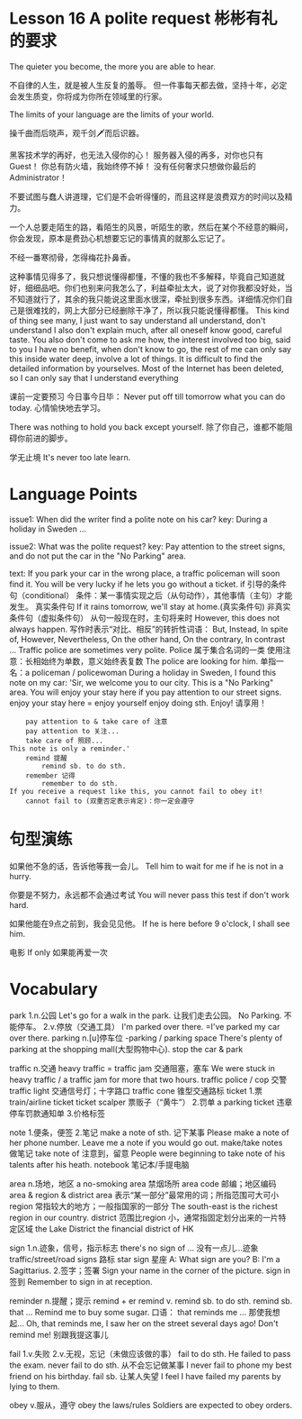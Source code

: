 # Lesson 16 A polite request 彬彬有礼的要求

The quieter you become, the more you are able to hear.

不自律的人生，就是被人生反复的羞辱。
但一件事每天都去做，坚持十年，必定会发生质变，你将成为你所在领域里的行家。

The limits of your language are the limits of your world.

操千曲而后晓声，观千剑🗡而后识器。

黑客技术学的再好，也无法入侵你的心！
服务器入侵的再多，对你也只有Guest！
你总有防火墙，我始终停不掉！
没有任何奢求只想做你最后的Administrator！

不要试图与蠢人讲道理，它们是不会听得懂的，而且这样是浪费双方的时间以及精力。

一个人总要走陌生的路，看陌生的风景，听陌生的歌，然后在某个不经意的瞬间，你会发现，原本是费劲心机想要忘记的事情真的就那么忘记了。

不经一番寒彻骨，怎得梅花扑鼻香。

这种事情见得多了，我只想说懂得都懂，不懂的我也不多解释，毕竟自己知道就好，细细品吧。你们也别来问我怎么了，利益牵扯太大，说了对你我都没好处，当不知道就行了，其余的我只能说这里面水很深，牵扯到很多东西。详细情况你们自己是很难找的，网上大部分已经删除干净了，所以我只能说懂得都懂。
This kind of thing see many, I just want to say understand all understand, don't understand I also don't explain much, after all oneself know good, careful taste. You also don't come to ask me how, the interest involved too big, said to you I have no benefit, when don't know to go, the rest of me can only say this inside water deep, involve a lot of things. It is difficult to find the detailed information by yourselves. Most of the Internet has been deleted, so I can only say that I understand everything

课前一定要预习
今日事今日毕：
    Never put off till tomorrow what you can do today.
心情愉快地去学习。

There was nothing to hold you back except yourself. 除了你自己，谁都不能阻碍你前进的脚步。

学无止境
It's never too late learn.

# Language Points

issue1: 
    When did the writer find a polite note on his car?
key:
    During a holiday in Sweden ...

issue2:
    What was the polite request?
key:
    Pay attention to the street signs, and do not put the car in the "No Parking" area.
    
text:
    If you park your car in the wrong place, a traffic policeman will soon find it. 
    You will be very lucky if he lets you go without a ticket.
        if 引导的条件句（conditional）
        条件：某一事情实现之后（从句动作），其他事情（主句）才能发生。
        真实条件句
            If it rains tomorrow, we'll stay at home.(真实条件句)
        非真实条件句（虚拟条件句）
        从句一般现在时，主句将来时
    However, this does not always happen.
        写作时表示“对比、相反”的转折性词语：
            But, Instead, In spite of, However, Nevertheless, On the other hand, On the contrary, In contrast ...
    Traffic police are sometimes very polite.
        Police 属于集合名词的一类
        使用注意：长相始终为单数，意义始终表复数
        The police are looking for him.
        单指一名：a policeman / policewoman
    During a holiday in Sweden, I found this note on my car: 'Sir, we welcome you to our city. This is a "No Parking" area.
    You will enjoy your stay here if you pay attention to our street signs.
        enjoy your stay here = enjoy yourself
        enjoy doing sth.
        Enjoy! 请享用！
        
        pay attention to & take care of 注意
        pay attention to 关注...
        take care of 照顾...
    This note is only a reminder.' 
        remind 提醒
            remind sb. to do sth.
        remember 记得
            remember to do sth.
    If you receive a request like this, you cannot fail to obey it!
        cannot fail to (双重否定表示肯定)：你一定会遵守

# 句型演练

如果他不急的话，告诉他等我一会儿。
Tell him to wait for me if he is not in a hurry.

你要是不努力，永远都不会通过考试
You will never pass this test if don't work hard.

如果他能在9点之前到，我会见见他。
If he is here before 9 o'clock, I shall see him.


电影
If only
如果能再爱一次

# Vocabulary

park 
    1.n.公园
    Let's go for a walk in the park. 让我们走去公园。
    No Parking. 不能停车。
    2.v.停放（交通工具）
    I'm parked over there.
    =I've parked my car over there.
    parking n.[u]停车位
    -parking / parking space
    There's plenty of parking at the shopping mall(大型购物中心).
    stop the car & park

traffic n.交通
    heavy traffic = traffic jam 交通阻塞，塞车
    We were stuck in heavy traffic / a traffic jam for more that two hours.
    traffic police / cop 交警
    traffic light 交通信号灯；十字路口
    traffic cone 锥型交通路标
ticket 1.票
    train/airline ticket
    ticket scalper 票贩子（“黄牛”）
    2.罚单
    a parking ticket 违章停车罚款通知单
    3.价格标签


note 1.便条，便签
    2.笔记
    make a note of sth. 记下某事
    Please make a note of her phone number.
    Leave me a note if you would go out.
    make/take notes 做笔记
    take note of 注意到，留意
    People were beginning to take note of his talents after his heath.
    notebook 笔记本/手提电脑

area n.场地，地区
    a no-smoking area 禁烟场所
    area code 邮编；地区编码
    area & region & district
        area 表示“某一部分”最常用的词；所指范围可大可小
        region 常指较大的地方；一般指国家的一部分
            The south-east is the richest region in our country.
        district 范围比region 小，通常指固定划分出来的一片特定区域
            the Lake District
            the financial district of HK

sign 1.n.迹象，信号，指示标志
    there's no sign of ... 没有一点儿...迹象
    traffic/street/road signs 路标
    star sign 星座
        A: What sign are you?
        B: I'm a Sagittarius.
    2.签字；签署
        Sign your name in the corner of the picture.
    sign in 签到
        Remember to sign in at reception.

reminder n.提醒；提示
    remind + er
    remind v.
    remind sb. to do sth.
    remind sb. that ...
    Remind me to buy some sugar.
    口语：
        that reminds me ... 那使我想起...
        Oh, that reminds me, I saw her on the street several days ago!
        Don't remind me! 别跟我提这事儿

fail
    1.v.失败
    2.v.无视，忘记（未做应该做的事）
    fail to do sth.
    He failed to pass the exam.
    never fail to do sth. 从不会忘记做某事
        I never fail to phone my best friend on his birthday.
    fail sb. 让某人失望
        I feel I have failed my parents by lying to them.

obey v.服从，遵守
    obey the laws/rules
    Soldiers are expected to obey orders.